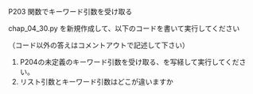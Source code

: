 P203 関数でキーワード引数を受け取る

chap_04_30.py を新規作成して、以下のコードを書いて実行してください

（コード以外の答えはコメントアウトで記述して下さい）

1. P204の未定義のキーワード引数を受け取る、を写経して実行してください。
1. リスト引数とキーワード引数はどこが違いますか

